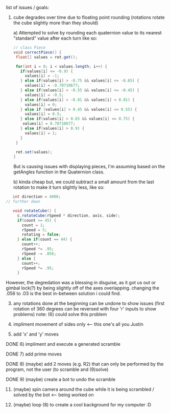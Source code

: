 list of issues / goals:

1) cube degrades over time due to floating point rounding (rotations rotate the cube slightly more than they should)

   a) Attempted to solve by rounding each quaternion value to its nearest "standard" value after each turn like so:
   ``` Java
   // class Piece
   void correctPiece() {
    float[] values = rot.get();

    for(int i = 0; i < values.length; i++) {
      if(values[i] <= -0.9) {
        values[i] = -1;
      } else if(values[i] > -0.75 && values[i] <= -0.65) {
        values[i] = -0.70710677;
      } else if(values[i] > -0.55 && values[i] <= -0.45) {
        values[i] = -0.5;  
      } else if(values[i] > -0.01 && values[i] < 0.01) {
        values[i] = 0;
      } else if (values[i] > 0.45 && values[i] <= 0.55) {
        values[i] = 0.5;
      } else if(values[i] > 0.65 && values[i] <= 0.75) {
       values[i] = 0.70710677;
      } else if(values[i] > 0.9) {
        values[i] = 1;
      }
    }

    rot.set(values);
   }
   ```
   But is causing issues with displaying pieces, I'm assuming based on the getAngles function in the Quaternion class.

   b) kinda cheap but, we could subtract a small amount from the last rotation to make it turn slightly less, like so:
``` Java
   int direction = 4000;
// further down

   void rotateCube() {
     c.rotateCube(rSpeed * direction, axis, side);
     if(count >= 45) {
       count = 1;
       rSpeed = 5;
       rotating = false;
     } else if(count == 44) {
       count++;
       rSpeed *= .95;
       rSpeed -= .056;
     } else {
       count++;
       rSpeed *= .95;
     }
```

However, the degredation was a blessing in disguise, as it got us out or gimbal lock(?) by being slightly off of the axes overlapping. changing the .056 to .03 is the best in-between solution i could find. 
   
3) any rotations done at the beginning can be undone to show issues (first rotation of 360 degrees can be reversed with four 'r' inputs to show problems)
   note: (6) could solve this problem

5) impliment movement of sides only <-- this one's all you Justin

6) add 'x' and 'y' moves

DONE 6) impliment and execute a generated scramble

DONE 7) add prime moves

DONE 8) (maybe) add 2 moves (e.g. R2) that can only be performed by the program, not the user (to scramble and (9)solve)

DONE 9) (maybe) create a bot to undo the scramble

11) (maybe) spin camera around the cube while it is being scrambled / solved by the bot <-- being worked on

12) (maybe) loop (8) to create a cool background for my computer :D
